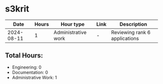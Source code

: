 # s3krit
| Date | Hours | Hour type | Link | Description | 
|---|---|---|---|---|
| 2024-08-11 | 1 | Administrative work | - | Reviewing rank 6 applications |

## Total Hours:
- Engineering: 0
- Documentation: 0
- Administrative Work: 1
